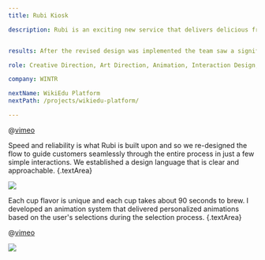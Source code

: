 ```yaml
---
title: Rubi Kiosk

description: Rubi is an exciting new service that delivers delicious fresh coffee on demand. The team at Rubi came to us for help to help them devise a way to better engage with their customer as they used the service. I was in charge of rethinking the interaction design and creating materials to engage customers while their coffee is brewing.


results: After the revised design was implemented the team saw a significant increase in both adoption and positive word of mouth. Rubi is set to expand into the midwest later this year.

role: Creative Direction, Art Direction, Animation, Interaction Design, Interface Design

company: WINTR

nextName: WikiEdu Platform
nextPath: /projects/wikiedu-platform/

---
```


@[vimeo](193181480)

Speed and reliability is what Rubi is built upon and so we re-designed the flow to guide customers seamlessly through the entire process in just a few simple interactions. We established a design language that is clear and approachable.
{.textArea}

![](/projects/content/rubi_02.jpg)

Each cup flavor is unique and each cup takes about 90 seconds to brew. I developed an animation system that delivered personalized animations based on the user's selections during the selection process.
{.textArea}

@[vimeo](193181423)


![](/projects/content/rubi_01.jpg)
